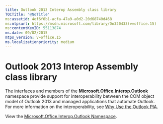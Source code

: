 ```yaml
---
title: Outlook 2013 Interop Assembly class library
TOCTitle: '@NoTitle'
ms:assetid: 4ef6f0b1-acfa-47a9-a0d2-20d68740d468
ms:mtpsurl: https://msdn.microsoft.com/library/Dn320433(v=office.15)
ms:contentKeyID: 55113874
ms.date: 09/02/2015
mtps_version: v=office.15
ms.localizationpriority: medium
---
```


# Outlook 2013 Interop Assembly class library

The interfaces and members of the **Microsoft.Office.Interop.Outlook** namespace provide support for interoperability between the COM object model of Outlook 2013 and managed applications that automate Outlook. For more information on the interoperability, see [Why Use the Outlook PIA](why-use-the-outlook-pia.md).

View the 
[Microsoft.Office.Interop.Outlook Namespace](/dotnet/api/microsoft.office.interop.outlook).

